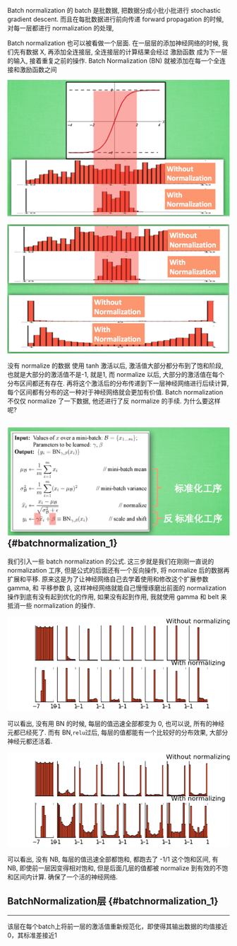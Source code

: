 Batch normalization 的 batch 是批数据, 把数据分成小批小批进行 stochastic gradient descent. 而且在每批数据进行前向传递 forward propagation 的时候, 对每一层都进行 normalization 的处理,

Batch normalization 也可以被看做一个层面. 在一层层的添加神经网络的时候, 我们先有数据 X, 再添加全连接层, 全连接层的计算结果会经过 激励函数 成为下一层的输入, 接着重复之前的操作. Batch Normalization \(BN\) 就被添加在每一个全连接和激励函数之间

![](/assets/deeplayer-bn1.png)

![](/assets/deeplayer-bn2.png)

没有 normalize 的数据 使用 tanh 激活以后, 激活值大部分都分布到了饱和阶段, 也就是大部分的激活值不是-1, 就是1, 而 normalize 以后, 大部分的激活值在每个分布区间都还有存在. 再将这个激活后的分布传递到下一层神经网络进行后续计算, 每个区间都有分布的这一种对于神经网络就会更加有价值. Batch normalization 不仅仅 normalize 了一下数据, 他还进行了反 normalize 的手续. 为什么要这样呢?

## ![](/assets/deeplayer-bn3.png) {#batchnormalization_1}

我们引入一些 batch normalization 的公式. 这三步就是我们在刚刚一直说的 normalization 工序, 但是公式的后面还有一个反向操作, 将 normalize 后的数据再扩展和平移. 原来这是为了让神经网络自己去学着使用和修改这个扩展参数 gamma, 和 平移参数 β, 这样神经网络就能自己慢慢琢磨出前面的 normalization 操作到底有没有起到优化的作用, 如果没有起到作用, 我就使用 gamma 和 belt 来抵消一些 normalization 的操作.

![](/assets/5_13_03.gif)

可以看出, 没有用 BN 的时候, 每层的值迅速全部都变为 0, 也可以说, 所有的神经元都已经死了. 而有 BN,`relu`过后, 每层的值都能有一个比较好的分布效果, 大部分神经元都还活着.



![](/assets/5_13_06.gif)

可以看出, 没有 NB, 每层的值迅速全部都饱和, 都跑去了 -1/1 这个饱和区间, 有 NB, 即使前一层因变得相对饱和, 但是后面几层的值都被 normalize 到有效的不饱和区间内计算. 确保了一个活的神经网络.

## BatchNormalization层 {#batchnormalization_1}

---

该层在每个batch上将前一层的激活值重新规范化，即使得其输出数据的均值接近0，其标准差接近1

